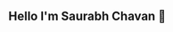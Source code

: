 ## Hello I'm Saurabh Chavan 👋

<!--
**Saurabh3000/Saurabh3000** is a ✨ _special_ ✨ repository because its `README.md` (this file) appears on your GitHub profile.

Here are some ideas to get you started:

- 🔭 I’m currently pursuing Master of Computer Applications (MCA).
- 🌱 I’m currently learning Java and Data Structures.
- 👯 I’m looking to new opportunities and challenges that push me to excel.
- 💬 Ask me about tech related stuff.
-->
